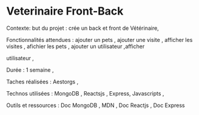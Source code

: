 # Veterinaire Front-Back



Contexte: but du projet : crée un back et front de Vétérinaire, 

Fonctionnalités attendues : ajouter un pets , ajouter une visite , afficher les visites , afichier les pets , ajouter un utilisateur ,afficher 

utilisateur , 

Durée : 1 semaine , 

Taches réalisées : Aestorgs , 

Technos utilisées : MongoDB , Reactsjs , Express, Javascripts ,

Outils et ressources : Doc MongoDB , MDN , Doc Reactjs , Doc Express
